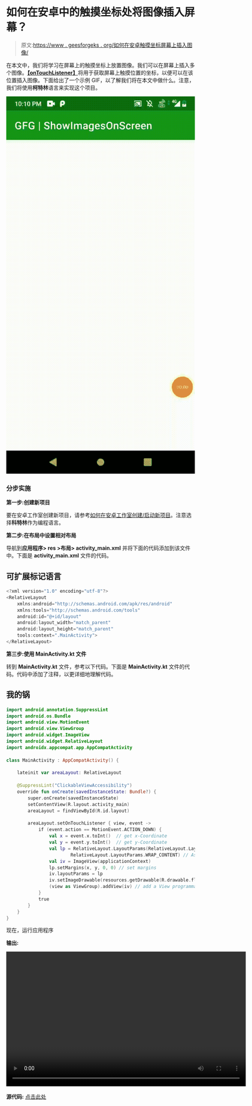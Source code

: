 # 如何在安卓中的触摸坐标处将图像插入屏幕？

> 原文:[https://www . geesforgeks . org/如何在安卓触摸坐标屏幕上插入图像/](https://www.geeksforgeeks.org/how-to-insert-image-to-screen-at-the-touched-coordinates-in-android/)

在本文中，我们将学习在屏幕上的触摸坐标上放置图像。我们可以在屏幕上插入多个图像。[**【onTouchListener】**](https://developer.android.com/reference/android/view/View.OnTouchListener)将用于获取屏幕上触摸位置的坐标，以便可以在该位置插入图像。下面给出了一个示例 GIF，以了解我们将在本文中做什么。注意，我们将使用**柯特林**语言来实现这个项目。

![](img/09e1fc6cfb31d3065961ae29417cfa1d.png)

### **分步实施**

**第一步:创建新项目**

要在安卓工作室创建新项目，请参考[如何在安卓工作室创建/启动新项目](https://www.geeksforgeeks.org/android-how-to-create-start-a-new-project-in-android-studio/)。注意选择**科特林**作为编程语言。

**第二步:在布局中设置相对布局**

导航到**应用程序> res >布局> activity_main.xml** 并将下面的代码添加到该文件中。下面是 **activity_main.xml** 文件的代码。

## 可扩展标记语言

```kt
<?xml version="1.0" encoding="utf-8"?>
<RelativeLayout 
    xmlns:android="http://schemas.android.com/apk/res/android"
    xmlns:tools="http://schemas.android.com/tools"
    android:id="@+id/layout"
    android:layout_width="match_parent"
    android:layout_height="match_parent"
    tools:context=".MainActivity">
</RelativeLayout>
```

**第三步:使用 MainActivity.kt 文件**

转到 **MainActivity.kt** 文件，参考以下代码。下面是 **MainActivity.kt** 文件的代码。代码中添加了注释，以更详细地理解代码。

## 我的锅

```kt
import android.annotation.SuppressLint
import android.os.Bundle
import android.view.MotionEvent
import android.view.ViewGroup
import android.widget.ImageView
import android.widget.RelativeLayout
import androidx.appcompat.app.AppCompatActivity

class MainActivity : AppCompatActivity() {

    lateinit var areaLayout: RelativeLayout

    @SuppressLint("ClickableViewAccessibility")
    override fun onCreate(savedInstanceState: Bundle?) {
        super.onCreate(savedInstanceState)
        setContentView(R.layout.activity_main)
        areaLayout = findViewById(R.id.layout)

        areaLayout.setOnTouchListener { view, event ->
            if (event.action == MotionEvent.ACTION_DOWN) {
                val x = event.x.toInt()  // get x-Coordinate
                val y = event.y.toInt()  // get y-Coordinate
                val lp = RelativeLayout.LayoutParams(RelativeLayout.LayoutParams.WRAP_CONTENT,
                        RelativeLayout.LayoutParams.WRAP_CONTENT) // Assuming you use a RelativeLayout
                val iv = ImageView(applicationContext)
                lp.setMargins(x, y, 0, 0) // set margins
                iv.layoutParams = lp
                iv.setImageDrawable(resources.getDrawable(R.drawable.flower)) // set the image from drawable
                (view as ViewGroup).addView(iv) // add a View programmatically to the ViewGroup
            }
            true
        }
    }
}
```

现在，运行应用程序

**输出:**

<video class="wp-video-shortcode" id="video-668036-1" width="640" height="360" preload="metadata" controls=""><source type="video/mp4" src="https://media.geeksforgeeks.org/wp-content/uploads/20210808223350/insertImage.mp4?_=1">[https://media.geeksforgeeks.org/wp-content/uploads/20210808223350/insertImage.mp4](https://media.geeksforgeeks.org/wp-content/uploads/20210808223350/insertImage.mp4)</video>

**源代码:** [点击此处](https://media.geeksforgeeks.org/wp-content/cdn-uploads/20210823161649/insertImageTouchedPoasition-GFGarticle-main.zip)